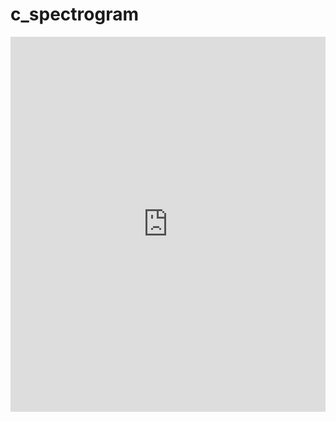 # c_spectrogram
<iframe src="https://wakatime.com/@018c3e96-0fae-432d-add6-28d53961f8b4/projects/aenbgindwl?start=2025-01-11&end=2025-01-17" width="100%" height="600px" frameborder="0"></iframe>

